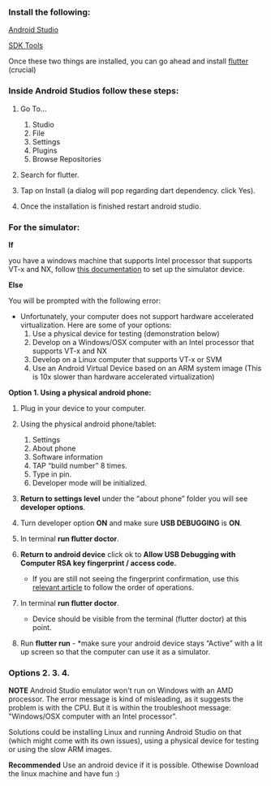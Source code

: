 ### Install the following:
[Android Studio](https://developer.android.com/studio/) 

[SDK Tools](https://developer.android.com/studio/releases/sdk-tools.html)

Once these two things are installed, you can go ahead and install [flutter](https://github.com/Chimer2017/xdemo_flutter) (crucial)

### Inside Android Studios follow these steps:
1. Go To...

   1. Studio
   1. File
   1. Settings 
   1. Plugins
   1. Browse Repositories
2. Search for flutter.
3. Tap on Install (a dialog will pop regarding dart dependency. click Yes).
4. Once the installation is finished restart android studio.

### For the simulator:

**If**

you have a windows machine that supports Intel processor that supports VT-x and NX,
follow [this documentation](https://developer.android.com/studio/run/managing-avds) to set up the simulator device.

**Else**

You will be prompted with the following error:

* Unfortunately, your computer does not support hardware accelerated virtualization.
  Here are some of your options:
     1. Use a physical device for testing (demonstration below)
     2. Develop on a Windows/OSX computer with an Intel processor that supports VT-x and NX
     3. Develop on a Linux computer that supports VT-x or SVM
     4. Use an Android Virtual Device based on an ARM system image
   (This is 10x slower than hardware accelerated virtualization)

**Option 1. Using a physical android phone:**

1. Plug in your device to your computer.

2. Using the physical android phone/tablet:
    1. Settings
    1. About phone
    1. Software information
    1. TAP “build number” 8 times.
    1. Type in pin.
    1. Developer mode will be initialized.

3. **Return to settings level** under the “about phone” folder you will see **developer options**.

4. Turn developer option **ON** and make sure **USB DEBUGGING** is **ON**.

5. In terminal **run flutter doctor**.

6. **Return to android device** click ok to **Allow USB Debugging with Computer RSA key fingerprint / access code.**
    - If you are still not seeing the fingerprint confirmation, use this [relevant article](https://www.thecustomdroid.com/enable-developer-options-usb-debugging-android-pie/) to follow the order of operations.

7. In terminal **run flutter doctor**.
   - Device should be visible from the terminal (flutter doctor) at this point.
 
8. Run **flutter run** - 
     *make sure your android device stays “Active” with a lit up screen so that the computer can use it as a simulator.
  
  
### Options 2. 3. 4.

**NOTE**
Android Studio emulator won't run on Windows with an AMD processor. The error message is kind of misleading, as it suggests the problem is with the CPU. But it is within the troubleshoot message: "Windows/OSX computer with an Intel processor".

Solutions could be installing Linux and running Android Studio on that (which might come with its own issues), using a physical device for testing or using the slow ARM images.

**Recommended**
Use an android device if it is possible. 
Othewise
Download the linux machine and have fun :)
